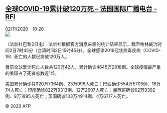 <!--1604314500000-->
[全球COVID-19累计破120万死 – 法国国际广播电台 - RFI](http://www.rfi.fr//cn/contenu/20201102-%E5%85%A8%E7%90%83covid-19%E7%B4%AF%E8%AE%A1%E7%A0%B4120%E4%B8%87%E6%AD%BB)
------

<div>02/11/2020 - 10:20</div><img src="https://s.rfi.fr/media/display/8d8a8b7c-1cef-11eb-afae-005056bff430/w:310/p:16x9/int0010b.201102172005.jpg"><div class="t-content__body u-clearfix"><p>（法新社巴黎2日电）    法新社根据官方消息来源的统计结果显示，截至格林威治时间2日7时45分（台湾时间2日15时45分），全球感染2019冠状病毒疾病（COVID-19）死亡的人数已突破120万人。</p><p>    目前全球累计死亡人数共120万42人，累计确诊4645万2818例。全球疫情最严重的美国占了死者总数近1/5。</p><p>    美国累计确诊共920万7364例、23万996人死亡；巴西确诊554万5705例、16万74人死亡；印度确诊822万9313例、12万2607人死亡；墨西哥确诊92万9392例、9万1895人死亡；英国确诊103万4914例、4万6717人死亡。</p><p class="t-copyright">© 2020 AFP</p>        </div>
